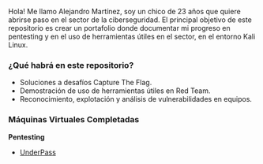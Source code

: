 Hola! Me llamo Alejandro Martínez, soy un chico de 23 años que quiere abrirse paso en el sector de la ciberseguridad. El principal objetivo de este repositorio es crear un portafolio donde documentar mi progreso en pentesting y en el uso de herramientas útiles en el sector, en el entorno Kali Linux.

### ¿Qué habrá en este repositorio?
- Soluciones a desafíos Capture The Flag.
- Demostración de uso de herramientas útiles en Red Team.
- Reconocimiento, explotación y análisis de vulnerabilidades en equipos.

### Máquinas Virtuales Completadas
**Pentesting**

- [UnderPass](https://alejandromtnezmoreno.github.io/AMM-RoadMap/Pentesting/UnderPass/UnderPass.html)
